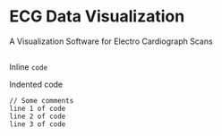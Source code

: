 # ECG Data Visualization

A Visualization Software for Electro Cardiograph Scans

## 

Inline `code`

Indented code

    // Some comments
    line 1 of code
    line 2 of code
    line 3 of code
